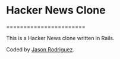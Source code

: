 # Hacker News Clone 
=======================

This is a Hacker News clone written in Rails. 

Coded by [Jason Rodriguez](http://jasonrodriguez.net/index.html).
